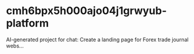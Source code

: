 # cmh6bpx5h000ajo04j1grwyub-platform
AI-generated project for chat: Create a landing page for Forex trade journal webs...
